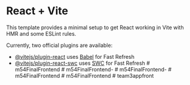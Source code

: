 # React + Vite

This template provides a minimal setup to get React working in Vite with HMR and some ESLint rules.

Currently, two official plugins are available:

- [@vitejs/plugin-react](https://github.com/vitejs/vite-plugin-react/blob/main/packages/plugin-react/README.md) uses [Babel](https://babeljs.io/) for Fast Refresh
- [@vitejs/plugin-react-swc](https://github.com/vitejs/vite-plugin-react-swc) uses [SWC](https://swc.rs/) for Fast Refresh
#   m 5 4 F i n a l F r o n t e n d  
 #   m 5 4 F i n a l F r o n t e n d -  
 #   m 5 4 F i n a l F r o n t e n d -  
 #   m 5 4 F i n a l F r o n t e n d  
 #   m 5 4 F i n a l F r o n t e n d  
 #   t e a m 3 a p p f r o n t  
 